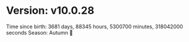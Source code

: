 # Version: v10.0.28
Time since birth: 3681 days, 88345 hours, 5300700 minutes, 318042000 seconds
Season: Autumn 🍁
